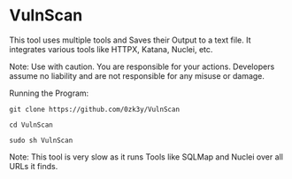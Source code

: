 # VulnScan

This tool uses multiple tools and Saves their Output to a text file. It integrates various tools like HTTPX, Katana, Nuclei, etc.

Note: Use with caution. You are responsible for your actions. Developers assume no liability and are not responsible for any misuse or damage.

Running the Program:

```git clone https://github.com/0zk3y/VulnScan```

```cd VulnScan```

```sudo sh VulnScan```

Note: This tool is very slow as it runs Tools like SQLMap and Nuclei over all URLs it finds.
